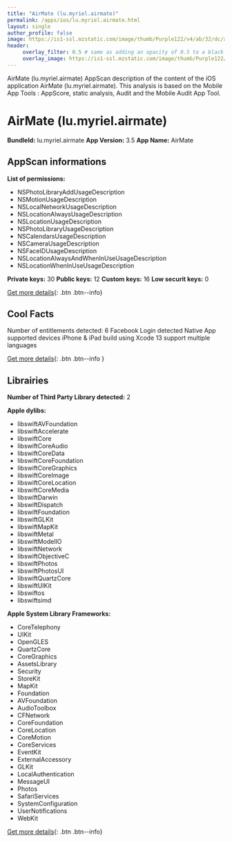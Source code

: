 ```yaml
---
title: "AirMate (lu.myriel.airmate)"
permalink: /apps/ios/lu.myriel.airmate.html
layout: single
author_profile: false
image: https://is1-ssl.mzstatic.com/image/thumb/Purple122/v4/ab/32/dc/ab32dcaa-593e-2e5e-f4d2-a46c94672fc6/AppIcon-0-0-1x_U007emarketing-0-0-0-7-0-0-sRGB-0-0-0-GLES2_U002c0-512MB-85-220-0-0.png/512x512bb.jpg
header: 
     overlay_filter: 0.5 # same as adding an opacity of 0.5 to a black background
     overlay_image: https://is1-ssl.mzstatic.com/image/thumb/Purple122/v4/ab/32/dc/ab32dcaa-593e-2e5e-f4d2-a46c94672fc6/AppIcon-0-0-1x_U007emarketing-0-0-0-7-0-0-sRGB-0-0-0-GLES2_U002c0-512MB-85-220-0-0.png/512x512bb.jpg
---
```

AirMate (lu.myriel.airmate) AppScan description of the content of the iOS application AirMate (lu.myriel.airmate). This analysis is based on the Mobile App Tools : AppScore, static analysis, Audit and the Mobile Audit App Tool.

# AirMate (lu.myriel.airmate)

**BundleId:** lu.myriel.airmate
**App Version:** 3.5
**App Name:** AirMate


## AppScan informations 

**List of permissions:** 
- NSPhotoLibraryAddUsageDescription
- NSMotionUsageDescription
- NSLocalNetworkUsageDescription
- NSLocationAlwaysUsageDescription
- NSLocationUsageDescription
- NSPhotoLibraryUsageDescription
- NSCalendarsUsageDescription
- NSCameraUsageDescription
- NSFaceIDUsageDescription
- NSLocationAlwaysAndWhenInUseUsageDescription
- NSLocationWhenInUseUsageDescription
  
  
**Private keys:** 30
**Public keys:** 12
**Custom keys:** 16
**Low securit keys:** 0
  
[Get more details](/pricing.html){: .btn .btn--info}

## Cool Facts

Number of entitlements detected: 6
Facebook Login detected
Native App
supported devices iPhone & iPad
build using Xcode 13
support multiple languages
  
[Get more details](/pricing.html){: .btn .btn--info }

## Librairies 
**Number of Third Party Library detected:** 2


**Apple dylibs:**
- libswiftAVFoundation
- libswiftAccelerate
- libswiftCore
- libswiftCoreAudio
- libswiftCoreData
- libswiftCoreFoundation
- libswiftCoreGraphics
- libswiftCoreImage
- libswiftCoreLocation
- libswiftCoreMedia
- libswiftDarwin
- libswiftDispatch
- libswiftFoundation
- libswiftGLKit
- libswiftMapKit
- libswiftMetal
- libswiftModelIO
- libswiftNetwork
- libswiftObjectiveC
- libswiftPhotos
- libswiftPhotosUI
- libswiftQuartzCore
- libswiftUIKit
- libswiftos
- libswiftsimd


**Apple System Library Frameworks:**
- CoreTelephony
- UIKit
- OpenGLES
- QuartzCore
- CoreGraphics
- AssetsLibrary
- Security
- StoreKit
- MapKit
- Foundation
- AVFoundation
- AudioToolbox
- CFNetwork
- CoreFoundation
- CoreLocation
- CoreMotion
- CoreServices
- EventKit
- ExternalAccessory
- GLKit
- LocalAuthentication
- MessageUI
- Photos
- SafariServices
- SystemConfiguration
- UserNotifications
- WebKit


  
[Get more details](/pricing.html){: .btn .btn--info}

